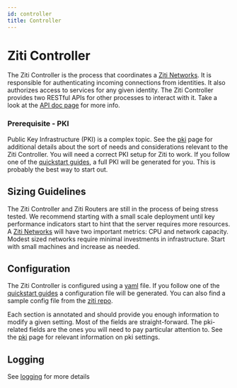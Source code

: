 ```yaml
---
id: controller
title: Controller
---
```


# Ziti Controller

The Ziti Controller is the process that coordinates a [Ziti Networks](xref:zitiOverview#overview-of-a-ziti-network). It
is responsible for authenticating incoming connections from identities. It also authorizes access to services for any
given identity. The Ziti Controller provides two RESTful APIs for other processes to interact with it. Take a look at
the [API doc page](/api/rest/) for more info.

### Prerequisite - PKI

Public Key Infrastructure (PKI) is a complex topic. See the [pki](pki) page for additional details
about the sort of needs and considerations relevant to the Ziti Controller. You will need a correct PKI setup for Ziti
to work. If you follow one of the [quickstart guides](../quickstarts/network/), a full PKI will be
generated for you. This is probably the best way to start out.

## Sizing Guidelines

The Ziti Controller and Ziti Routers are still in the process of being stress tested. We recommend starting with a small
scale deployment until key performance indicators start to hint that the server requires more resources. A
[Ziti Networks](xref:zitiOverview#overview-of-a-ziti-network) will have two important metrics: CPU and network capacity.
Modest sized networks require minimal investments in infrastructure. Start with small machines and increase as needed.

## Configuration

The Ziti Controller is configured using a [yaml](https://yaml.org/) file. If you follow one of the
[quickstart guides](../quickstarts/network/) a configuration file will be generated. You can also find a
sample config file from the [ziti repo](https://github.com/openziti/ziti/blob/release-next/etc/ctrl.with.edge.yml).

Each section is annotated and should provide you enough information to modify a given setting. Most of the fields are
straight-forward. The pki-related fields are the ones you will need to pay particular attention to. See
the [pki](pki) page for relevant information on pki settings.

## Logging
See [logging](04-cli/03-logging.md) for more details